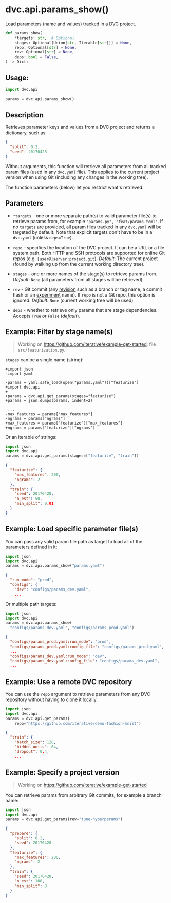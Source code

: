 # dvc.api.params_show()

Load <abbr>parameters</abbr> (name and values) tracked in a <abbr>DVC
project</abbr>.

```py
def params_show(
    *targets: str,  # Optional
    stages: Optional[Union[str, Iterable[str]]] = None,
    repo: Optional[str] = None,
    rev: Optional[str] = None,
    deps: bool = False,
) -> Dict:
```

## Usage:

```py
import dvc.api

params = dvc.api.params_show()
```

## Description

Retrieves <abbr>parameter</abbr> keys and values from a <abbr>DVC project</abbr>
and returns a dictionary, such as:

```json
{
  "split": 0.2,
  "seed": 20170428
}
```

Without arguments, this function will retrieve all parameters from all tracked
param files (used in any `dvc.yaml` file). This applies to the current project
version when using Git (including any changes in the working tree).

The function parameters (below) let you restrict what's retrieved.

## Parameters

- `*targets` - one or more separate path(s) to valid parameter file(s) to
  retrieve params from, for example `"params.py", "feat/params.toml"`. If no
  `targets` are provided, all param files tracked in any `dvc.yaml` will be
  targeted by default. Note that explicit targets don't have to be in a
  `dvc.yaml` (unless `deps=True`).

- `repo` - specifies the location of the DVC project. It can be a URL or a file
  system path. Both HTTP and SSH protocols are supported for online Git repos
  (e.g. `[user@]server:project.git`). _Default_: The current project (found by
  walking up from the current working directory tree).

- `stages` - one or more names of the stage(s) to retrieve params from.
  _Default_: `None` (all parameters from all stages will be retrieved).

- `rev` - Git commit (any [revision](https://git-scm.com/docs/revisions) such as
  a branch or tag name, a commit hash or an
  [experiment](/doc/command-reference/exp) name). If `repo` is not a Git repo,
  this option is ignored. _Default_: `None` (current working tree will be used)

- `deps` - whether to retrieve only params that are stage dependencies. Accepts
  `True` or `False` (_default_).

## Example: Filter by stage name(s)

> Working on https://github.com/iterative/example-get-started, file
> `src/featurization.py`.

`stages` can be a single name (string):

```git
+import json
-import yaml

-params = yaml.safe_load(open("params.yaml"))["featurize"]
+import dvc.api
+
+params = dvc.api.get_params(stages="featurize")
+params = json.dumps(params, indent=2)

 ...
-max_features = params["max_features"]
-ngrams = params["ngrams"]
+max_features = params["featurize"]["max_features"]
+ngrams = params["featurize"]["ngrams"]
```

Or an iterable of strings:

```py
import json
import dvc.api
params = dvc.api.get_params(stages=["featurize", "train"])
```

```json
{
  "featurize": {
    "max_features": 200,
    "ngrams": 2
  },
  "train": {
    "seed": 20170428,
    "n_est": 50,
    "min_split": 0.01
  }
}
```

## Example: Load specific parameter file(s)

You can pass any valid param file path as target to load all of the parameters
defined in it:

```py
import json
import dvc.api
params = dvc.api.params_show("params.yaml")
```

```json
{
  "run_mode": "prod",
  "configs": {
    "dev": "configs/params_dev.yaml",
    ...
```

Or multiple path targets:

```py
import json
import dvc.api
params = dvc.api.params_show(
  "configs/params_dev.yaml", "configs/params_prod.yaml")
```

```json
{
  "configs/params_prod.yaml:run_mode": "prod",
  "configs/params_prod.yaml:config_file": "configs/params_prod.yaml",
  ...
  "configs/params_dev.yaml:run_mode": "dev",
  "configs/params_dev.yaml:config_file": "configs/params_dev.yaml",
  ...
```

## Example: Use a remote DVC repository

You can use the `repo` argument to retrieve parameters from any <abbr>DVC
repository</abbr> without having to clone it locally.

```py
import json
import dvc.api
params = dvc.api.get_params(
    repo="https://github.com/iterative/demo-fashion-mnist")
```

```json
{
  "train": {
    "batch_size": 128,
    "hidden_units": 64,
    "dropout": 0.4,
    ...
```

## Example: Specify a project version

> Working on https://github.com/iterative/example-get-started

You can retrieve params from arbitrary Git commits, for example a branch name:

```py
import json
import dvc.api
params = dvc.api.get_params(rev="tune-hyperparams")
```

```json
{
  "prepare": {
    "split": 0.2,
    "seed": 20170428
  },
  "featurize": {
    "max_features": 200,
    "ngrams": 2
  },
  "train": {
    "seed": 20170428,
    "n_est": 100,
    "min_split": 8
  }
}
```
